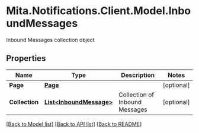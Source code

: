 # Mita.Notifications.Client.Model.InboundMessages
Inbound Messages collection object

## Properties

Name | Type | Description | Notes
------------ | ------------- | ------------- | -------------
**Page** | [**Page**](Page.md) |  | [optional] 
**Collection** | [**List&lt;InboundMessage&gt;**](InboundMessage.md) | Collection of Inbound Messages | [optional] 

[[Back to Model list]](../README.md#documentation-for-models) [[Back to API list]](../README.md#documentation-for-api-endpoints) [[Back to README]](../README.md)

